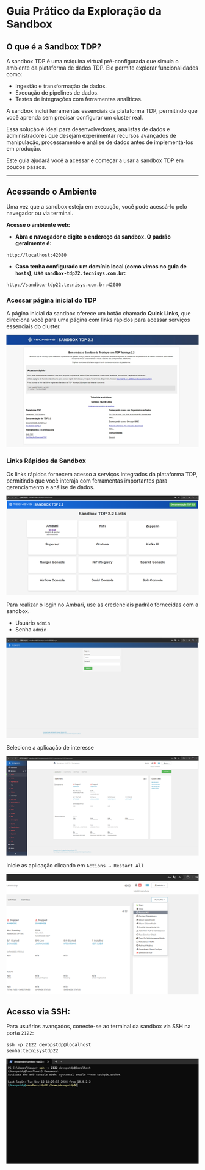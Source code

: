 # Guia Prático da Exploração da Sandbox

## O que é a Sandbox TDP?
A sandbox TDP é uma máquina virtual pré-configurada que simula o ambiente da plataforma de dados TDP. Ele permite explorar funcionalidades como:

- Ingestão e transformação de dados.
- Execução de pipelines de dados.
- Testes de integrações com ferramentas analíticas.

A sandbox inclui ferramentas essenciais da plataforma TDP, permitindo que você aprenda sem precisar configurar um cluster real. 

Essa solução é ideal para desenvolvedores, analistas de dados e administradores que desejam experimentar recursos avançados de manipulação, processamento e análise de dados antes de implementá-los em produção.

Este guia ajudará você a acessar e começar a usar a sandbox TDP em poucos passos.

---
## Acessando o Ambiente
Uma vez que a sandbox esteja em execução, você pode acessá-lo pelo navegador ou via terminal.


**Acesse o ambiente web:**

- **Abra o navegador e digite o endereço da sandbox. O padrão geralmente é:**
```
http://localhost:42080
```

- **Caso tenha configurado um domínio local (como vimos no guia de `hosts`), use `sandbox-tdp22.tecnisys.com.br`:**
```
http://sandbox-tdp22.tecnisys.com.br:42080
```

### Acessar página inicial do TDP
A página inicial da sandbox oferece um botão chamado **Quick Links**, que direciona você para uma página com links rápidos para acessar serviços essenciais do cluster.

![image.png](55b198a6-69bb-48ad-875d-f83c48f529f0.png)

### Links Rápidos da Sandbox
Os links rápidos fornecem acesso a serviços integrados da plataforma TDP, permitindo que você interaja com ferramentas importantes para gerenciamento e análise de dados.

![Captura de Tela (73).png](Captura_de_Tela_73.png)

Para realizar o login no Ambari, use as credenciais padrão fornecidas com a sandbox. 
- Usuário `admin`
- Senha `admin`

![Captura de Tela (74).png](Captura_de_Tela_74.png)

Selecione a aplicação de interesse

![Captura de Tela (76).png](Captura_de_Tela_76.png)

Inicie as aplicação clicando em `Actions → Restart All`

![Captura de Tela (75).png](Captura_de_Tela_75.png)

## **Acesso via SSH:**
Para usuários avançados, conecte-se ao terminal da sandbox via SSH na porta `2122`:

```
ssh -p 2122 devopstdp@localhost
senha:tecnisystdp22
```

![Captura de Tela (77).png](Captura_de_Tela_77.png)